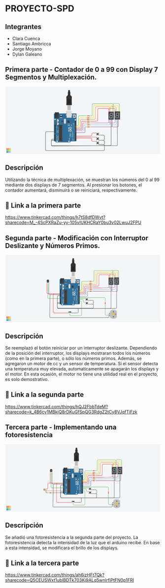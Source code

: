 # PROYECTO-SPD

## Integrantes 
- Clara Cuenca
- Santiago Ambricca
- Jorge Moyano
- Dylan Galeano

## Primera parte - Contador de 0 a 99 con Display 7 Segmentos y Multiplexación.
![Tinkercad](./img/Primeraparte.png)
## Descripción
Utilizando la técnica de multiplexación, se muestran los números del 0 al 99 mediante dos displays de 7 segmentos. Al presionar los botones, el contador aumentará, disminuirá o se reiniciará, respectivamente.

## :robot: Link a la primera parte
https://www.tinkercad.com/things/h7tS8dfDWvt?sharecode=M_-4ScPXRaZu-yy-105vIUKHCRaY0bu3v02LwuJ2FPU

## Segunda parte - Modificación con Interruptor Deslizante y Números Primos.
![Tinkercad](./img/Segundaparte.png)
## Descripción
Se reemplazó el botón reiniciar por un interruptor deslizante. Dependiendo de la posición del interruptor, los displays mostraran todos los números (como en la primera parte), o sólo los números primos.
Además, se agregaron un motor de cc y un sensor de temperatura. Si el sensor detecta una temperatura muy elevada, automaticamente se apagarán los displays y el motor. 
En esta ocasión, el motor no tiene una utilidad real en el proyecto, es solo demostrativo.

## :robot: Link a la segunda parte
https://www.tinkercad.com/things/hQJ2FbbTdeM?sharecode=k_4B6cy1MBkjQ8rDKuGfSpQG3RdgZ2tCy8VJqfTiFzk

## Tercera parte - Implementando una fotoresistencia
![Tinkercad](./img/TerceraParte.png)

## Descripción
Se añadió una fotoresistencia a la segunda parte del proyecto.
La fotoresistencia detecta la intensidad de la luz que el arduino recibe. En base a esta intensidad, se modificara el brillo de los displays.

## :robot: Link a la tercera parte
https://www.tinkercad.com/things/ah6izHFt7Qk?sharecode=Q5CEUSWxt1ublBDTk703Kj9ALq5wnlrfiPtFN0p1FRI
